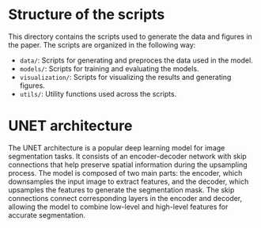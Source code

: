 # Structure of the scripts

This directory contains the scripts used to generate the data and figures in the paper. The scripts are organized in the following way:

- `data/`: Scripts for generating and preproces the data used in the model.
- `models/`: Scripts for training and evaluating the models.
- `visualization/`: Scripts for visualizing the results and generating figures.
- `utils/`: Utility functions used across the scripts.


# UNET architecture

The UNET architecture is a popular deep learning model for image segmentation tasks. It consists of an encoder-decoder network with skip connections that help preserve spatial information during the upsampling process. The model is composed of two main parts: the encoder, which downsamples the input image to extract features, and the decoder, which upsamples the features to generate the segmentation mask. The skip connections connect corresponding layers in the encoder and decoder, allowing the model to combine low-level and high-level features for accurate segmentation.
